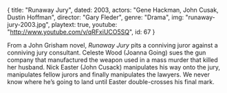 {
  title: "Runaway Jury",
  dated: 2003,
  actors: "Gene Hackman, John Cusak, Dustin Hoffman",
  director: "Gary Fleder",
  genre: "Drama",
  img: "runaway-jury-2003.jpg",
  playtext: true,
  youtube: "http://www.youtube.com/v/qRFxiUCO5SQ",
  id: 67
}

From a John Grisham novel, _Runaway Jury_ pits a conniving juror against a conniving jury consultant. Celeste Wood (Joanna Going) sues the gun company that manufactured the weapon used in a mass murder that killed her husband. Nick Easter (John Cusack) manipulates his way onto the jury, manipulates fellow jurors and finally manipulates the lawyers. We never know where he’s going to land until Easter double-crosses his final mark. 